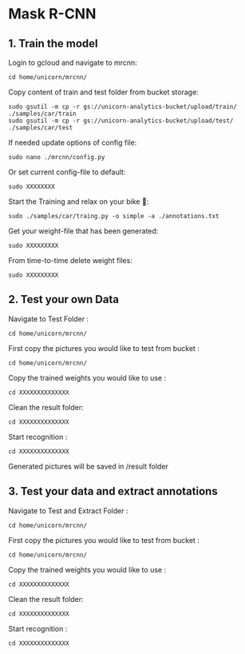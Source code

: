 # Mask R-CNN

## 1. Train the model

Login to gcloud and navigate to mrcnn:
```
cd home/unicorn/mrcnn/
```
Copy content of train and test folder from bucket storage:
```
sudo gsutil -m cp -r gs://unicorn-analytics-bucket/upload/train/ ./samples/car/train
sudo gsutil -m cp -r gs://unicorn-analytics-bucket/upload/test/ ./samples/car/test
```

If needed update options of config file:
```
sudo nano ./mrcnn/config.py
```

Or set current config-file to default: 
```
sudo XXXXXXXX
```
Start the Training and relax on your bike :mountain_bicyclist:: 
```
sudo ./samples/car/traing.py -o simple -a ./annotations.txt
```
Get your weight-file that has been generated: 
```
sudo XXXXXXXXX
```
From time-to-time delete weight files: 
```
sudo XXXXXXXXX
```

## 2. Test your own Data

Navigate to Test Folder :
```
cd home/unicorn/mrcnn/
```
First copy the pictures you would like to test from bucket :
```
cd home/unicorn/mrcnn/
```
Copy the trained weights you would like to use :
```
cd XXXXXXXXXXXXXX
```
Clean the result folder:
```
cd XXXXXXXXXXXXXX
```
Start recognition :
```
cd XXXXXXXXXXXXXX
```
Generated pictures will be saved in /result folder

## 3. Test your data and extract annotations

Navigate to Test and Extract Folder :
```
cd home/unicorn/mrcnn/
```
First copy the pictures you would like to test from bucket :
```
cd home/unicorn/mrcnn/
```
Copy the trained weights you would like to use :
```
cd XXXXXXXXXXXXXX
```
Clean the result folder:
```
cd XXXXXXXXXXXXXX
```
Start recognition :
```
cd XXXXXXXXXXXXXX
```
